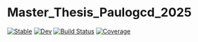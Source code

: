 # Master_Thesis_Paulogcd_2025

[![Stable](https://img.shields.io/badge/docs-stable-blue.svg)](https://Paulogcd.github.io/Master_Thesis_Paulogcd_2025.jl/stable/)
[![Dev](https://img.shields.io/badge/docs-dev-blue.svg)](https://Paulogcd.github.io/Master_Thesis_Paulogcd_2025.jl/dev/)
[![Build Status](https://github.com/Paulogcd/Master_Thesis_Paulogcd_2025.jl/actions/workflows/CI.yml/badge.svg?branch=main)](https://github.com/Paulogcd/Master_Thesis_Paulogcd_2025.jl/actions/workflows/CI.yml?query=branch%3Amain)
[![Coverage](https://codecov.io/gh/Paulogcd/Master_Thesis_Paulogcd_2025.jl/branch/main/graph/badge.svg)](https://codecov.io/gh/Paulogcd/Master_Thesis_Paulogcd_2025.jl)
